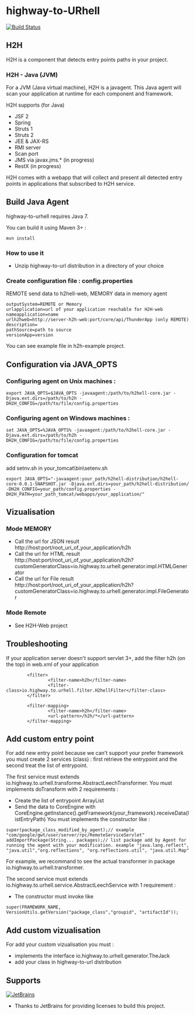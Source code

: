 # highway-to-URhell

[![Build Status](https://travis-ci.org/highway-to-urhell/highway-to-urhell.svg)](https://travis-ci.org/highway-to-urhell/highway-to-urhell)

## H2H

H2H is a component that detects entry points paths in your project.

### H2H - Java (JVM)

For a JVM (Java virtual machine), H2H is a javagent. This Java agent will scan your application at runtime for each component and framework.

H2H supports (for Java)
* JSF 2
* Spring
* Struts 1
* Struts 2
* JEE & JAX-RS
* RMI server
* Scan port
* JMS via javax.jms.* (in progress)
* RestX (in progress)


H2H comes with a webapp that will collect and present all detected entry points in applications that subscribed to H2H service.

## Build Java Agent

highway-to-urhell requires Java 7.

You can build it using Maven 3+ :

`mvn install`

### How to use it

 * Unzip highway-to-url distribution in a directory of your choice

### Create configuration file : config.properties
REMOTE send data to h2hell-web, MEMORY data in memory agent
```
outputSystem=REMOTE or Memory
urlapplication=url of your application reachable for H2H-web
nameapplication=name
urlh2hweb=http://server-h2h-web:port/core/api/ThunderApp (only REMOTE)
description=
pathSource=path to source
versionApp=version
```
You can see example file in h2h-example project.

## Configuration via JAVA_OPTS

### Configuring agent on  Unix machines :
```
export JAVA_OPTS=$JAVA_OPTS -javaagent:/path/to/h2hell-core.jar -Djava.ext.dirs=/path/to/h2h -DH2H_CONFIG=/path/to/file/config.properties
```

### Configuring agent on Windows machines :  
```
set JAVA_OPTS=%JAVA_OPTS% -javaagent:/path/to/h2hell-core.jar -Djava.ext.dirs=/path/to/h2h -DH2H_CONFIG=/path/to/file/config.properties
```

### Configuration for tomcat
add setnv.sh in your_tomcat\bin\setenv.sh
```
export JAVA_OPTS="-javaagent:your_path/h2hell-distribution/h2hell-core-0.0.1-SNAPSHOT.jar -Djava.ext.dirs=your_path/h2hell-distribution/ -DH2H_CONFIG=your_path/config.properties -DH2H_PATH=your_path_tomcat/webapps/your_application/"

```
## Vizualisation
### Mode MEMORY
* Call the url for JSON result http://host:port/root_uri_of_your_application/h2h
* Call the url for HTML result http://host:port/root_uri_of_your_application/h2h?customGeneratorClass=io.highway.to.urhell.generator.impl.HTMLGenerator 
* Call the url for File result http://host:port/root_uri_of_your_application/h2h?customGeneratorClass=io.highway.to.urhell.generator.impl.FileGenerator 

### Mode Remote
* See H2H-Web project


## Troubleshooting
If your application server doesn't support servlet 3+, add the filter h2h (on the top) in web.xml of your application
```
 		<filter>
                <filter-name>h2h</filter-name>
                <filter-class>io.highway.to.urhell.filter.H2hellFilter</filter-class>
        </filter>

        <filter-mapping>
                <filter-name>h2h</filter-name>
                <url-pattern>/h2h/*</url-pattern>
        </filter-mapping>

```

## Add custom entry point

For add new entry point because we can't support your prefer framework you must create 2 services (class) : first retrieve the entrypoint and the second treat the list of entrypoint.

The first service must extends io.highway.to.urhell.transforme.AbstractLeechTransformer. 
You must implements doTransform with 2 requirements :
* Create the list of entrypoint ArrayList<EntryPathData>
* Send the data to CoreEngine with CoreEngine.getInstance().getFramework(your_framework).receiveData(listEntryPath) 
You must implements the constructor like :
```
super(package_class_modified_by_agent);// example "com/google/gwt/user/server/rpc/RemoteServiceServlet" 
addImportPackage(String... packages);// list package add by Agent for running the agent with your modification. example "java.lang.reflect", "java.util","org.reflections", "org.reflections.util", "java.util.Map"
```
For example, we recommand to see the actual transformer in package io.highway.to.urhell.transformer.

The second service must extends io.highway.to.urhell.service.AbstractLeechService with 1 requirement :
* The constructor must invoke like 
```
super(FRAMEWORK_NAME, VersionUtils.getVersion("package_class","groupid", "artifactId"));
```

## Add custom vizualisation

For add your custom vizualisation you must : 
* implements the interface io.highway.to.urhell.generator.TheJack
* add your class in highway-to-url distribution

## Supports
[![JetBrains](https://www.jetbrains.com/company/docs/logo_jetbrains.png?raw=true)](https://www.jetbrains.com/webstorm/)
- Thanks to JetBrains for providing licenses to build this project.
